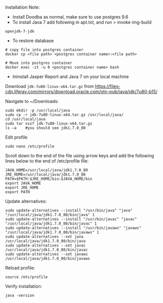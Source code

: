 Installation Note:

* Install Doodba as normal, make sure to use postgres 9.6
* To install Java 7 add following in apt.txt, and run > invoke img-build

```
openjdk-7-jdk
```

* To restore database

```
# copy file into postgres container
docker cp <file path> <postgres container name>:<file path>

# Move into postgres container
docker exec -it -u 0 <postgres container name> bash
```

* Ininstall Jasper Report and Java 7 on your local machine

Download `jdk-7u80-linux-x64.tar.gz` from https://files-cdn.liferay.com/mirrors/download.oracle.com/otn-pub/java/jdk/7u80-b15/

Navigate to ~/Downloads:

```
sudo mkdir -p /usr/local/java
sudo cp -r jdk-7u80-linux-x64.tar.gz /usr/local/java/
cd /usr/local/java
sudo tar xvzf jdk-7u80-linux-x64.tar.gz
ls –a    #you should see jdk1.7.0_80 
```

Edit profile

```
sudo nano /etc/profile
```
Scroll down to the end of the file using arrow keys and add the following lines below to the end of /etc/profile file:
```
JAVA_HOME=/usr/local/java/jdk1.7.0_80
JRE_HOME=/usr/local/java/jdk1.7.0_80 
PATH=$PATH:$JRE_HOME/bin:$JAVA_HOME/bin
export JAVA_HOME
export JRE_HOME
export PATH
```

Update alternatives:

```
sudo update-alternatives --install "/usr/bin/java" "java" "/usr/local/java/jdk1.7.0_80/bin/java" 1
sudo update-alternatives --install "/usr/bin/javac" "javac" "/usr/local/java/jdk1.7.0_80/bin/javac" 1
sudo update-alternatives --install "/usr/bin/javaws" "javaws" "/usr/local/java/jdk1.7.0_80/bin/javaws" 1
sudo update-alternatives --set java /usr/local/java/jdk1.7.0_80/bin/java
sudo update-alternatives --set javac /usr/local/java/jdk1.7.0_80/bin/javac
sudo update-alternatives --set javaws /usr/local/java/jdk1.7.0_80/bin/javaws
```
Reload profile:
```
source /etc/profile
```
Verify installation:
```
java -version
```

